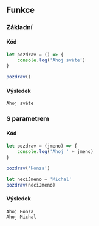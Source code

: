 ## Funkce

### Základní

#### Kód

```js
let pozdrav = () => {
	console.log('Ahoj světe')
}

pozdrav()
```

#### Výsledek

```text
Ahoj světe
```

### S parametrem

#### Kód

```js
let pozdrav = (jmeno) => {
	console.log('Ahoj ' + jmeno)
}

pozdrav('Honza')

let neciJmeno = 'Michal'
pozdrav(neciJmeno)
```

#### Výsledek

```text
Ahoj Honza
Ahoj Michal
```
